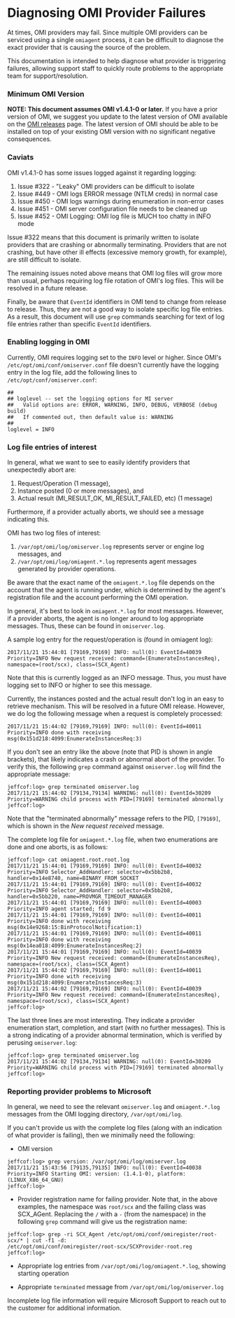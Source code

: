 # Diagnosing OMI Provider Failures

At times, OMI providers may fail. Since multiple OMI providers can be
serviced using a single `omiagent` process, it can be difficult to
diagnose the exact provider that is causing the source of the problem.

This documentation is intended to help diagnose what provider is
triggering failures, allowing support staff to quickly route problems
to the appropriate team for support/resolution.

### Minimum OMI Version

**NOTE: This document assumes OMI v1.4.1-0 or later.** If you have a
prior version of OMI, we suggest you update to the latest version of
OMI available on the
[OMI releases](https://github.com/Microsoft/omi/releases)
page. The latest version of OMI should be able to be installed on top
of your existing OMI version with no significant negative consequences.

### Caviats

OMI v1.4.1-0 has some issues logged against it regarding logging:

1. Issue #322 - "Leaky" OMI providers can be difficult to isolate
2. Issue #449 - OMI logs ERROR message (NTLM creds) in normal case
3. Issue #450 - OMI logs warnings during enumeration in non-error cases
4. Issue #451 - OMI server configuration file needs to be cleaned up
5. Issue #452 - OMI Logging: OMI log file is MUCH too chatty in INFO mode

Issue #322 means that this document is primarily written to isolate
providers that are crashing or abnormally terminating. Providers that
are not crashing, but have other ill effects (excessive memory growth,
for example), are still difficult to isolate.

The remaining issues noted above means that OMI log files will grow
more than usual, perhaps requiring log file rotation of OMI's log
files. This will be resolved in a future release.

Finally, be aware that `EventId` identifiers in OMI tend to change
from release to release. Thus, they are not a good way to isolate
specific log file entries. As a result, this document will use `grep`
commands searching for text of log file entries rather than specific
`EventId` identifiers.

### Enabling logging in OMI

Currently, OMI requires logging set to the `INFO` level or
higher. Since OMI's `/etc/opt/omi/conf/omiserver.conf` file doesn't
currently have the logging entry in the log file, add the following
lines to `/etc/opt/conf/omiserver.conf`:

```
##
## loglevel -- set the loggiing options for MI server
##   Valid options are: ERROR, WARNING, INFO, DEBUG, VERBOSE (debug build)
##   If commented out, then default value is: WARNING
##
loglevel = INFO
```

### Log file entries of interest

In general, what we want to see to easily identify providers that
unexpectedly abort are:

1. Request/Operation (1 message),
2. Instance posted (0 or more messages), and
3. Actual result (MI_RESULT_OK, MI_RESULT_FAILED, etc) (1 message)

Furthermore, if a provider actually aborts, we should see a message
indicating this.

OMI has two log files of interest:

1. `/var/opt/omi/log/omiserver.log` represents server or engine log
   messages, and
2. `/var/opt/omi/log/omiagent.*.log` represents agent messages
   generated by provider operations.

Be aware that the exact name of the `omiagent.*.log` file depends on
the account that the agent is running under, which is determined by
the agent's registration file and the account performing the OMI
operation.

In general, it's best to look in `omiagent.*.log` for most messages.
However, if a provider aborts, the agent is no longer around to log
appropriate messages. Thus, these can be found in `omiserver.log`.

A sample log entry for the request/operation is (found in omiagent log):

```
2017/11/21 15:44:01 [79169,79169] INFO: null(0): EventId=40039 Priority=INFO New request received: command=(EnumerateInstancesReq), namespace=(root/scx), class=(SCX_Agent)
```

Note that this is currently logged as an INFO message. Thus, you must
have logging set to INFO or higher to see this message.

Currently, the instances posted and the actual result don't log in an
easy to retrieve mechanism. This will be resolved in a future OMI
release. However, we do log the following message when a request is
completely processed:

```
2017/11/21 15:44:02 [79169,79169] INFO: null(0): EventId=40011 Priority=INFO done with receiving msg(0x151d218:4099:EnumerateInstancesReq:3)
```

If you don't see an entry like the above (note that PID is shown in
angle brackets), that likely indicates a crash or abnormal abort of
the provider. To verify this, the following `grep` command against
`omiserver.log` will find the appropriate message:

```
jeffcof:log> grep terminated omiserver.log
2017/11/21 15:44:02 [79134,79134] WARNING: null(0): EventId=30209 Priority=WARNING child process with PID=[79169] terminated abnormally
jeffcof:log> 
```

Note that the "terminated abnormally" message refers to the PID,
`[79169]`, which is shown in the *New request received* message.

The complete log file for `omiagent.*.log` file, when two enumerations
are done and one aborts, is as follows:

```
jeffcof:log> cat omiagent.root.root.log 
2017/11/21 15:44:01 [79169,79169] INFO: null(0): EventId=40032 Priority=INFO Selector_AddHandler: selector=0x5bb2b8, handler=0x14e8740, name=BINARY_FROM_SOCKET
2017/11/21 15:44:01 [79169,79169] INFO: null(0): EventId=40032 Priority=INFO Selector_AddHandler: selector=0x5bb2b8, handler=0x5bb220, name=PROVMGR_TIMEOUT_MANAGER
2017/11/21 15:44:01 [79169,79169] INFO: null(0): EventId=40003 Priority=INFO agent started; fd 9
2017/11/21 15:44:01 [79169,79169] INFO: null(0): EventId=40011 Priority=INFO done with receiving msg(0x14e9268:15:BinProtocolNotification:1)
2017/11/21 15:44:01 [79169,79169] INFO: null(0): EventId=40011 Priority=INFO done with receiving msg(0x14ea018:4099:EnumerateInstancesReq:2)
2017/11/21 15:44:01 [79169,79169] INFO: null(0): EventId=40039 Priority=INFO New request received: command=(EnumerateInstancesReq), namespace=(root/scx), class=(SCX_Agent)
2017/11/21 15:44:02 [79169,79169] INFO: null(0): EventId=40011 Priority=INFO done with receiving msg(0x151d218:4099:EnumerateInstancesReq:3)
2017/11/21 15:44:02 [79169,79169] INFO: null(0): EventId=40039 Priority=INFO New request received: command=(EnumerateInstancesReq), namespace=(root/scx), class=(SCX_Agent)
jeffcof:log> 
```

The last three lines are most interesting. They indicate a provider
enumeration start, completion, and start (with no further messages).
This is a strong indicating of a provider abnormal termination, which
is verified by perusing `omiserver.log`:

```
jeffcof:log> grep terminated omiserver.log
2017/11/21 15:44:02 [79134,79134] WARNING: null(0): EventId=30209 Priority=WARNING child process with PID=[79169] terminated abnormally
jeffcof:log> 
```

### Reporting provider problems to Microsoft

In general, we need to see the relevant `omiserver.log` and
`omiagent.*.log` messages from the OMI logging directory,
`/var/opt/omi/log`.

If you can't provide us with the complete log files (along with
an indication of what provider is failing), then we minimally
need the following:

- OMI version

```
jeffcof:log> grep version: /var/opt/omi/log/omiserver.log 
2017/11/21 15:43:56 [79135,79135] INFO: null(0): EventId=40038 Priority=INFO Starting OMI: version: (1.4.1-0), platform: (LINUX_X86_64_GNU)
jeffcof:log>
```

- Provider registration name for failing provider. Note that, in
  the above examples, the namespace was `root/scx` and the failing
  class was SCX_AGent. Replacing the `/` with a `-` (from the
  namespace) in the following `grep` command will give us the
  registration name:

```
jeffcof:log> grep -ri SCX_Agent /etc/opt/omi/conf/omiregister/root-scx/* | cut -f1 -d:
/etc/opt/omi/conf/omiregister/root-scx/SCXProvider-root.reg
jeffcof:log>
```

- Appropriate log entries from `/var/opt/omi/log/omiagent.*.log`,
  showing starting operation

- Appropriate `terminated` message from `/var/opt/omi/log/omiserver.log`

Incomplete log file information will require Microsoft Support to reach
out to the customer for additional information.
